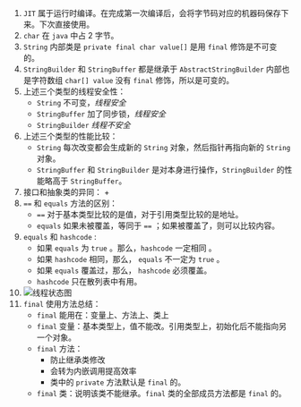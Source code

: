 1. ```JIT``` 属于运行时编译。在完成第一次编译后，会将字节码对应的机器码保存下来。下次直接使用。
2. ```char``` 在 ```java``` 中占 2 字节。
3. ```String``` 内部类是 ```private final char value[]``` 是用 ```final``` 修饰是不可变的。
4. ```StringBuilder``` 和 ```StringBuffer``` 都是继承于 ```AbstractStringBuilder``` 内部也是字符数组 ```char[] value``` 没有 ```final``` 修饰，所以是可变的。
5. 上述三个类型的线程安全性：
   + ```String``` 不可变，*线程安全*
   + ```StringBuffer``` 加了同步锁，*线程安全*
   + ```StringBuilder``` *线程不安全*
6. 上述三个类型的性能比较：
   + ```String``` 每次改变都会生成新的 ```String``` 对象，然后指针再指向新的 ```String``` 对象。
   + ```StringBuffer``` 和 ```StringBuilder``` 是对本身进行操作，```StringBuilder``` 的性能略高于 ```StringBuffer```。
7. 接口和抽象类的异同：
   +  
8. ```==``` 和 ```equals``` 方法的区别：
   + ```==``` 对于基本类型比较的是值，对于引用类型比较的是地址。
   + ```equals``` 如果未被覆盖，等同于 ```==``` ；如果被覆盖了，则可以比较内容。
9. ```equals``` 和 ```hashcode``` :
   + 如果 ```equals``` 为 ```true``` 。那么，```hashcode``` 一定相同 。
   + 如果 ```hashcode``` 相同，那么， ```equals``` 不一定为 ```true``` 。
   + 如果 ```equals``` 覆盖过，那么， ```hashcode``` 必须覆盖。
   + ```hashcode``` 只在散列表中有用。
10. ![线程状态图](https://github.com/JK9559/WIO/blob/master/note/Java/Basic/ThreadStstus.png)
11. ```final``` 使用方法总结：
    + ```final``` 能用在：变量上、方法上、类上
    + ```final``` 变量：基本类型上，值不能改。引用类型上，初始化后不能指向另一个对象。
    + ```final``` 方法：
        + 防止继承类修改
        + 会转为内嵌调用提高效率
        + 类中的 ```private``` 方法默认是 ```final``` 的。
    + ```final``` 类：说明该类不能继承。```final``` 类的全部成员方法都是 ```final``` 的。
